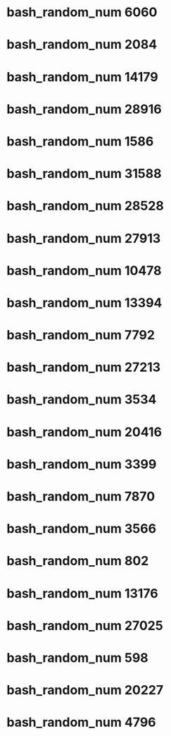 # bash_random_num 6060
# bash_random_num 2084
# bash_random_num 14179
# bash_random_num 28916
# bash_random_num 1586
# bash_random_num 31588
# bash_random_num 28528
# bash_random_num 27913
# bash_random_num 10478
# bash_random_num 13394
# bash_random_num 7792
# bash_random_num 27213
# bash_random_num 3534
# bash_random_num 20416
# bash_random_num 3399
# bash_random_num 7870
# bash_random_num 3566
# bash_random_num 802
# bash_random_num 13176
# bash_random_num 27025
# bash_random_num 598
# bash_random_num 20227
# bash_random_num 4796
